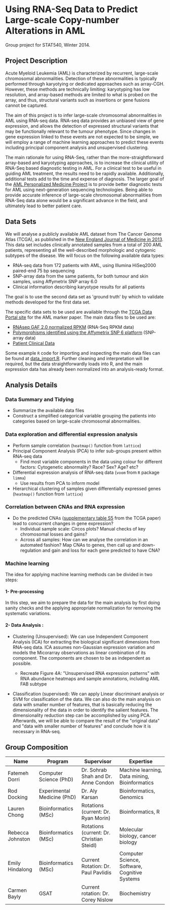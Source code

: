 Using RNA-Seq Data to Predict Large-scale Copy-number Alterations in AML
========================================================================

Group project for STAT540, Winter 2014.

Project Description
-------------------

Acute Myeloid Leukemia (AML) is characterized by recurrent, large-scale chromosomal abnormalities. Detection of these abnormalities is typically performed through karyotying or dedicated approaches such as array-CGH. However, these methods are technically limiting: karyotyping has low resolution, and array-based methods are limited to what is probed on the array, and thus, structural variants such as insertions or gene fusions cannot be captured. 

The aim of this project is to infer large-scale chromosomal abnormalities in AML using RNA-seq data. RNA-seq data provides an unbiased view of gene expression, and allows the detection of expressed structural variants that may be functionally relevant to the tumour phenotype. Since changes in gene expression linked to these events are not expected to be simple, we will employ a range of machine learning approaches to predict these events including principal component analysis and unsupervised clustering.

The main rationale for using RNA-Seq, rather than the more-straightforward array-based and karyotyping approaches, is to increase the clinical utility of RNA-Seq based diagnostic testing in AML. For a clinical test to be useful in guiding AML treatment, the results need to be rapidly available. Additionally, additional tests add to the time and expense of diagnosis. The larger goal of the [AML Personalized Medicine Project](http://bccancerfoundation.com/blog/november-21-2011/personalized-medicine-project-pmp) is to provide better diagnostic tests for AML using next-generation sequencing technologies. Being able to provide accurate inference of large-scale chromosomal abnormalities from RNA-Seq data alone would be a significant advance in the field, and ultimately lead to better patient care.

Data Sets
---------

We will analyse a publicly available AML dataset from The Cancer Genome Atlas (TCGA), as published in the [New England Journal of Medicine in 2013](http://www.ncbi.nlm.nih.gov/pubmed/23634996). This data set includes clinically annotated samples from a total of 200 AML patients, representing all the well-described morphologic and cytogenic subtypes of the disease. We will focus on the following available data types:

- RNA-seq data from 172 patients with AML, using Illumina HiSeq2000 paired-end 75 bp sequencing
- SNP-array data from the same patients, for both tumour and skin samples, using Affymetrix SNP array 6.0
- Clinical information describing karyotype results for all patients

The goal is to use the second data set as 'ground truth' by which to validate methods developed for the first data set.

The specific data sets to be used are available through the [TCGA Data Portal site](https://tcga-data.nci.nih.gov/docs/publications/laml_2012/) for the AML marker paper. The main data files to be used are:

- [RNAseq GAF 2.0 normalized RPKM](https://tcga-data.nci.nih.gov/docs/publications/laml_2012/laml.rnaseq.179_v1.0_gaf2.0_rpkm_matrix.txt.tcgaID.txt.gz) (RNA-Seq RPKM data)
- [Polymorphisms identified using the Affymetrix SNP 6 platform](https://tcga-data.nci.nih.gov/docs/publications/laml_2012/LAML.Genome_Wide_SNP_6.Level_3.tgz) (SNP-array data)
- [Patient Clinical Data](https://tcga-data.nci.nih.gov/docs/publications/laml_2012/clinical_patient_laml.tsv)

Some example `R` code for importing and inspecting the main data files can be found at [data_import.R](https://github.com/rdocking/stat540-group-project-aml-cnv/blob/master/data_import.R). Further cleaning and interpretation will be required, but the data straightforwardly loads into R, and the main expression data has already been normalized into an analysis-ready format.

Analysis Details
----------------

### Data Summary and Tidying

- Summarize the available data files
- Construct a simplified categorical variable grouping the patients into categories based on large-scale chromosomal abnormalities.

### Data exploration and differential expression analysis
- Perform sample correlation (`heatmap()` function from `lattice`)
- Principal Component Analysis (PCA) to infer sub-groups present within RNA-seq data
	- Find most variable components in the data using colour for different factors: Cytogenetic abnormality? Race? Sex? Age? etc? 	
- Differential expression analysis of RNA-seq data (`voom` from `R` package `limma`)
	- Use results from PCA to inform model
- Hierarchical clustering of samples given differentially expressed genes (`heatmap()` function from `lattice`)

### Correlation between CNAs and RNA expression

- Do the predicted CNAs ([supplementary table S5](https://tcga-data.nci.nih.gov/docs/publications/laml_2012/SupplementalTable05.tsv) from the TCGA paper) lead to concurrent changes in gene expression?
	- Individual sample scale: Circos plots? Manual checks of key chromosomal losses and gains?
	- Across all samples: How can we analyse the correlation in an automated fashion? Map CNAs to genes, then call up and down-regulation and gain and loss for each gene predicted to have CNA?

### Machine learning

The idea for applying machine learning methods can be divided in two steps:

#### 1- Pre-processing

In this step, we aim to prepare the data for the main analysis by first doing sanity checks and the applying appropriate normalization for removing the systematic variations.

#### 2- Data Analysis :

- Clustering (Unsupervised): We can use Independent Component Analysis (ICA) for extracting the biological significant dimensions from RNA-seq data. ICA assumes non-Gaussian expression variation and models the Micorarray observations as linear combination of its component. The components are chosen to be as independent as possible. 
	- Recreate Figure 4A: "Unsupervised RNA expression patterns" with RNA abundance heatmaps and sample annotations, including AML FAB subtype
	
- Classification (supervised): We can apply Linear discriminant analysis or SVM  for classification of the data.
We can also do the main analysis on data with smaller number of features, that is basically reducing the dimensionality of the data in order to identify the salient features.  The dimensionality reduction step can be accomplished by using PCA. Afterwards, we will be able to compare the result of the "original data" and "data with smaller number of features" and conclude how it is necessary in RNA-seq.


Group Composition
-----------------

| Name  | Program | Supervisor  | Expertise |
| ------------- | ------------- | ----- | ------- |
| Fatemeh Dorri | Computer Science (PhD) | Dr. Sohrab Shah and Dr. Anne Condon | Machine learning, Data mining, Bioinformatics | 
| Rod Docking | Experimental Medicine (PhD) | Dr. Aly Karsan | Bioinformatics, Genomics |
| Lauren Chong | Bioinformatics (MSc) | Rotations (current: Dr. Ryan Morin) | Bioinformatics, R |
| Rebecca Johnston | Bioinformatics (MSc) | Rotations (current: Dr. Christian Steidl) | Molecular biology, cancer biology |
| Emily Hindalong | Bioinformatics (MSc) | Current Rotation: Dr. Paul Pavlidis | Computer Science, Software, Cognitive Systems |
| Carmen Bayly | GSAT | Current rotation: Dr. Corey Nislow | Biochemistry |
